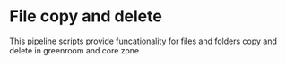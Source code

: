 # File copy and delete

This pipeline scripts provide funcationality for files and folders copy and delete in greenroom and core zone


